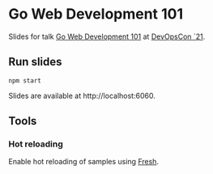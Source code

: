 # Go Web Development 101

Slides for talk [Go Web Development 101](https://devopscon.io/go-day/go-web-development-101/) at [DevOpsCon `21](https://devopscon.io/).

## Run slides

    npm start

Slides are available at http://localhost:6060.

## Tools

### Hot reloading

Enable hot reloading of samples using [Fresh](https://github.com/gravityblast/fresh).
